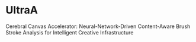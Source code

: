 # UltraA
Cerebral Canvas Accelerator: Neural-Network-Driven Content-Aware Brush Stroke Analysis for Intelligent Creative Infrastructure
